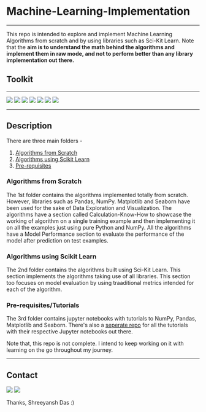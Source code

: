 # Machine-Learning-Implementation
---
This repo is intended to explore and implement Machine Learning Algorithms from scratch and by using libraries such as Sci-Kit Learn. 
Note that the **aim is to understand the math behind the algorithms and implement them in raw mode, and not to perform better than any library 
implementation out there.** 

## Toolkit
---
<a href = "https://python.org/" target="_blank" rel="noopener noreferrer"><img src = "https://img.shields.io/badge/Python-FFD43B?style=for-the-badge&logo=python&logoColor=blue"></a>
<a href = "https://jupyter.org/" target="_blank" rel="noopener noreferrer"><img src = "https://img.shields.io/badge/Jupyter-000000?style=for-the-badge&logo=jupyter&logoColor=orange"></a>
<a href = "https://scikit-learn.org/" target="_blank" rel="noopener noreferrer"><img src = "https://img.shields.io/badge/ScikitLearn-FFFFFF?style=for-the-badge&logo=scikitlearn&logoColor=orange"></a>
<a href = "https://pandas.pydata.org/" target="_blank" rel="noopener noreferrer"><img src = "https://img.shields.io/badge/Pandas-3399FF?style=for-the-badge&logo=pandas&logoColor=white"></a>
<a href = "https://numpy.org/" target="_blank" rel="noopener noreferrer"><img src = "https://img.shields.io/badge/Numpy-FFFFFF?style=for-the-badge&logo=numpy&logoColor=blue"></a>
<a href = "https://matplotlib.org/" target="_blank" rel="noopener noreferrer"><img src = "https://img.shields.io/badge/Matplotlib-000000?style=for-the-badge&logo=matplotlib&logoColor=blue"></a>
<a href = "https://seaborn.pydata.org/" target="_blank" rel="noopener noreferrer"><img src = "https://img.shields.io/badge/Seaborn-3399FF?style=for-the-badge&logo=seaborn&logoColor=blue"></a>

---
## Description
There are three main folders - 
1. <a href = "https://github.com/raunak-shr/Machine-Learning-Implementation/tree/main/Algorithms%20from%20Scratch">Algorithms from Scratch</a>
2. <a href = "https://github.com/raunak-shr/Machine-Learning-Implementation/tree/main/Algorithms%20from%20Scratch">Algorithms using Scikit Learn</a>
3. <a href = "https://github.com/raunak-shr/Machine-Learning-Implementation/tree/main/Pre-requisites">Pre-requisites</a>

### Algorithms from Scratch

The 1st folder contains the algorithms implemented totally from scratch. However, libraries such as Pandas, NumPy. Matplotlib and Seaborn have been used for the sake of 
Data Exploration and Visualization. The algorithms have a section called Calculation-Know-How to showcase the working of algorithm on a single training example
and then implementing it on all the examples just using pure Python and NumPy. All the algorithms have a Model Performance section to evaluate the performance of 
the model after prediction on test examples.

### Algorithms using Scikit Learn 

The 2nd folder contains the algorithms built using Sci-Kit Learn. This section implements the algorithms taking use of all libraries. This section too focuses on 
model evaluation by using traaditional metrics intended for each of the algorithm.

### Pre-requisites/Tutorials 
The 3rd folder contains jupyter notebooks with tutorials to NumPy, Pandas, Matplotlib and Seaborn. There's also a <a href = "https://github.com/raunak-shr/ML-Library-Prerequisites">seperate repo</a> for all the tutorials with their respective Jupyter notebooks out there.


Note that, this repo is not complete. I intend to keep working on it with learning on the go throughout my journey.

---
## Contact
<a href = "https://www.linkedin.com/in/shreeyansh-das/" target="_blank" rel="noopener noreferrer"><img src = "https://img.shields.io/badge/LinkedIn-0077B5?style=for-the-badge&logo=linkedin&logoColor=white"></a>
<a href = "mailto: raunak.dvm@gmail.com" target="_blank" rel="noopener noreferrer"><img src = "https://img.shields.io/badge/Gmail-D14836?style=for-the-badge&logo=gmail&logoColor=white"></a>

Thanks,
Shreeyansh Das :)
